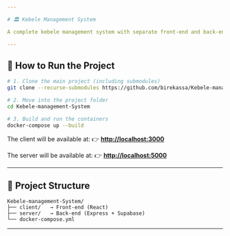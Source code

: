 ```yaml
---

# 🏛️ Kebele Management System

A complete kebele management system with separate front-end and back-end repositories, managed together using Docker.

---
```


## 🚀 How to Run the Project

```bash
# 1. Clone the main project (including submodules)
git clone --recurse-submodules https://github.com/birekassa/Kebele-management-System.git

# 2. Move into the project folder
cd Kebele-management-System

# 3. Build and run the containers
docker-compose up --build
```

The client will be available at:
👉 **[http://localhost:3000](http://localhost:3000)**

The server will be available at:
👉 **[http://localhost:5000](http://localhost:5000)**

---

## 🧱 Project Structure

```
Kebele-management-System/
├── client/   → Front-end (React)
├── server/   → Back-end (Express + Supabase)
└── docker-compose.yml
```

---
